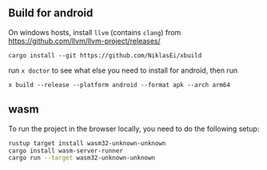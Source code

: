 ## Build for android

On windows hosts, install `llvm` (contains `clang`) from https://github.com/llvm/llvm-project/releases/

```
cargo install --git https://github.com/NiklasEi/xbuild
```

run `x doctor` to see what else you need to install for android, then run

```
x build --release --platform android --format apk --arch arm64
```
## wasm

To run the project in the browser locally, you need to do the following setup:

```bash
rustup target install wasm32-unknown-unknown
cargo install wasm-server-runner
cargo run --target wasm32-unknown-unknown
```
